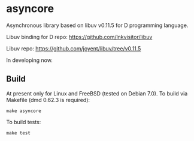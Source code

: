 asyncore
========

Asynchronous library based on libuv v0.11.5 for D programming language.

Libuv binding for D repo: https://github.com/lnkvisitor/libuv

Libuv repo: https://github.com/joyent/libuv/tree/v0.11.5

In developing now.

## Build

At present only for Linux and FreeBSD (tested on Debian 7.0).
To build via Makefile (dmd 0.62.3 is required):

    make asyncore
    
To build tests:

    make test
    
